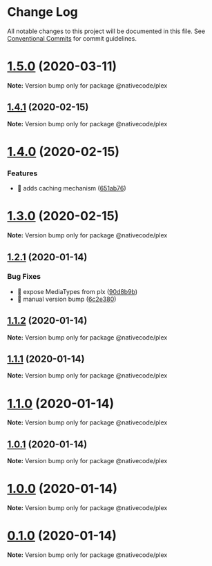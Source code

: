 # Change Log

All notable changes to this project will be documented in this file.
See [Conventional Commits](https://conventionalcommits.org) for commit guidelines.

# [1.5.0](https://git.nativecode.net/nativecode/media-clients/compare/@nativecode/plex@1.5.0-next.7...@nativecode/plex@1.5.0) (2020-03-11)

**Note:** Version bump only for package @nativecode/plex





## [1.4.1](https://git.nativecode.net/nativecode/media-clients/compare/@nativecode/plex@1.4.1-next.1...@nativecode/plex@1.4.1) (2020-02-15)

**Note:** Version bump only for package @nativecode/plex





# [1.4.0](https://git.nativecode.net/nativecode/media-clients/compare/@nativecode/plex@1.3.0...@nativecode/plex@1.4.0) (2020-02-15)


### Features

* 🎸 adds caching mechanism ([651ab76](https://git.nativecode.net/nativecode/media-clients/commits/651ab7670069b9a4ef0f2de3f6317e2709cb5502))





# [1.3.0](https://git.nativecode.net/nativecode/media-clients/compare/@nativecode/plex@1.3.0-next.0...@nativecode/plex@1.3.0) (2020-02-15)

**Note:** Version bump only for package @nativecode/plex





## [1.2.1](https://git.nativecode.net/nativecode/media-clients/compare/@nativecode/plex@1.2.0-next.2...@nativecode/plex@1.2.1) (2020-01-14)


### Bug Fixes

* 🐛 expose MediaTypes from plx ([90d8b9b](https://git.nativecode.net/nativecode/media-clients/commits/90d8b9b66364b030ea09729896966d8d637788e1))
* 🐛 manual version bump ([6c2e380](https://git.nativecode.net/nativecode/media-clients/commits/6c2e3806fdd130cd8915b9d844b2605260879516))





## [1.1.2](https://git.nativecode.net/nativecode/media-clients/compare/@nativecode/plex@1.1.1...@nativecode/plex@1.1.2) (2020-01-14)

**Note:** Version bump only for package @nativecode/plex





## [1.1.1](https://git.nativecode.net/nativecode/media-clients/compare/@nativecode/plex@1.1.1-next.0...@nativecode/plex@1.1.1) (2020-01-14)

**Note:** Version bump only for package @nativecode/plex





# [1.1.0](https://git.nativecode.net/nativecode/media-clients/compare/@nativecode/plex@1.1.0-next.0...@nativecode/plex@1.1.0) (2020-01-14)

**Note:** Version bump only for package @nativecode/plex





## [1.0.1](https://git.nativecode.net/nativecode/media-clients/compare/@nativecode/plex@1.0.0...@nativecode/plex@1.0.1) (2020-01-14)

**Note:** Version bump only for package @nativecode/plex





# [1.0.0](https://git.nativecode.net/nativecode/media-clients/compare/@nativecode/plex@1.0.0-next.0...@nativecode/plex@1.0.0) (2020-01-14)

**Note:** Version bump only for package @nativecode/plex





# [0.1.0](https://git.nativecode.net/nativecode/media-clients/compare/@nativecode/plex@0.1.0-next.0...@nativecode/plex@0.1.0) (2020-01-14)

**Note:** Version bump only for package @nativecode/plex
